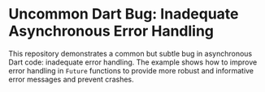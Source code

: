 # Uncommon Dart Bug: Inadequate Asynchronous Error Handling

This repository demonstrates a common but subtle bug in asynchronous Dart code:  inadequate error handling.  The example shows how to improve error handling in `Future` functions to provide more robust and informative error messages and prevent crashes.